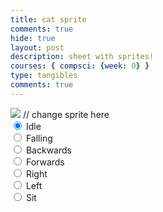 ```yaml
---
title: cat sprite
comments: true
hide: true
layout: post
description: sheet with sprites!
courses: { compsci: {week: 0} }
type: tangibles
comments: true
---
```


<body>
    <div>
        <canvas id="spriteContainer"> <!-- Within the base div is a canvas. An HTML canvas is used only for graphics. It allows the user to access some basic functions related to the image created on the canvas (including animation) -->
            <img id="catSprite" src="{{site.baseurl}}/images/spriteCat.png">  // change sprite here
        </canvas>
        <div id="controls"> <!--basic radio buttons which can be used to check whether each individual animaiton works -->
            <input type="radio" name="animation" id="idle" checked>
            <label for="idle">Idle</label><br>
            <input type="radio" name="animation" id="falling">
            <label for="falling">Falling</label><br>
            <input type="radio" name="animation" id="Backwards">
            <label for="Backwards">Backwards</label><br>
            <input type="radio" name="animation" id="Forwards">
            <label for="Forwards">Forwards</label><br>
            <input type="radio" name="animation" id="Right">
            <label for="Right">Right</label><br>
            <input type="radio" name="animation" id="Left">
            <label for="Left">Left</label><br>
            <input type="radio" name="animation" id="Sit">
            <label for="Sit">Sit</label><br>
        </div>
    </div>
</body>

<script>
    // start on page load
    window.addEventListener('load', function () {
        const canvas = document.getElementById('spriteContainer');
        const ctx = canvas.getContext('2d');
        const SPRITE_WIDTH = 32;  // matches sprite pixel width
        const SPRITE_HEIGHT = 32; // matches sprite pixel height
        const FRAME_LIMIT = 3; // matches number of frames per sprite row, this code assume each row is same
       // const FRAME_RATE = 4;  // Change this value to adjust the frame rate (frames per second)
        const SCALE_FACTOR = 3;  // control size of sprite on canvas
        const DESIRED_FRAME_RATE = 7; // 1 frames per second
        const FRAME_INTERVAL = 1000 / DESIRED_FRAME_RATE;

        canvas.width = SPRITE_WIDTH * SCALE_FACTOR;
        canvas.height = SPRITE_HEIGHT * SCALE_FACTOR;

        class Cat {
            constructor() {
                this.image = document.getElementById("catSprite");
                this.x = 0;
                this.y = 0;
                this.minFrame = 0;
                this.frameY = 0;
                this.frameX = 0;
                this.maxFrame = FRAME_LIMIT;
                this.frameX = 0;
                this.frameY = 0;
            }

            // draw object
            draw(context) {
                context.drawImage(
                    this.image,
                    this.frameX * SPRITE_WIDTH,
                    this.frameY * SPRITE_HEIGHT,
                    SPRITE_WIDTH,
                    SPRITE_HEIGHT,
                    this.x,
                    this.y,
                    canvas.width,
                    canvas.height
                );
            }

            // update frameX of object
            update() {
                if (this.frameX < this.maxFrame) {
                    this.frameX++;
                } else {
                    this.frameX = 0;
                }
            }
        }

        // object
        const cat = new Cat();

        // update frameY of object, action from idle, bark, walk radio control
        const controls = document.getElementById('controls');
        controls.addEventListener('click', function (event) {
            if (event.target.tagName === 'INPUT') {
                const selectedAnimation = event.target.id;
                switch (selectedAnimation) {
                    case 'idle':
                        cat.frameY = 5;
                        break;
                    case 'falling':
                        cat.frameY = 6;
                        break;
                    case 'Backwards':
                        cat.frameY = 2;
                        break;
                    case 'Forwards':
                        cat.frameY = 0;
                        break;
                    case 'Right':
                        cat.frameY = 1;
                        break;
                    case 'Left':
                        cat.frameY = 3;
                        break;
                    case 'Sit':
                        cat.frameY = 4;
                        break;
                    default:
                        break;
                }
            }
        });

        let lastTimestamp = 0;

        // Animation recursive control function
        function animate(timestamp) {
            const deltaTime = timestamp - lastTimestamp;
            if (deltaTime >= FRAME_INTERVAL) {
                // Clears the canvas to remove the previous frame.
                ctx.clearRect(0, 0, canvas.width, canvas.height);

                // Draws the current frame of the sprite.
                cat.draw(ctx);

                // Updates the `frameX` property to prepare for the next frame in the sprite sheet.
                cat.update();

                lastTimestamp = timestamp;
                }
        
                // Uses `requestAnimationFrame` to synchronize the animation loop with the display's refresh rate,
            // ensuring smooth visuals.
            requestAnimationFrame(animate);
        }

        // run 1st animate
        animate();
    });
</script>

<script src="https://utteranc.es/client.js"
        repo="NoraTheTurtle/nora_25"
        issue-term="pathname"
        theme="github-light"
        crossorigin="anonymous"
        async>
</script>